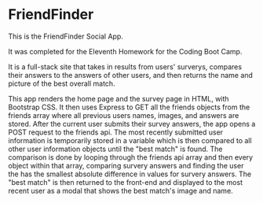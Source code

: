 # FriendFinder

This is the FriendFinder Social App.

It was completed for the Eleventh Homework for the Coding Boot Camp.

It is a full-stack site that takes in results from users' surverys, compares their answers to the answers of other users, and then returns the name and picture of the best overall match.

This app renders the home page and the survey page in HTML, with Bootstrap CSS. It then uses Express to GET all the friends objects from  the friends array where all previous users names, images, and answers are stored. After the current user submits their survey answers, the app opens a POST request to the friends api. The most recently submitted user information is temporarily stored in a variable which is then compared to all other user information objects until the "best match" is found. The comparison is done by looping through the friends api array and then every object within that array, comparing survery answers and finding the user the has the smallest absolute difference in values for survery answers. The "best match" is then returned to the front-end and displayed to the most recent user as a modal that shows the best match's image and name.
